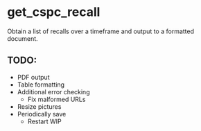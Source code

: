 # get_cspc_recall
Obtain a list of recalls over a timeframe and output to a formatted document.

## TODO:

* PDF output
* Table formatting 
* Additional error checking
  * Fix malformed URLs
* Resize pictures
* Periodically save
  * Restart WIP
